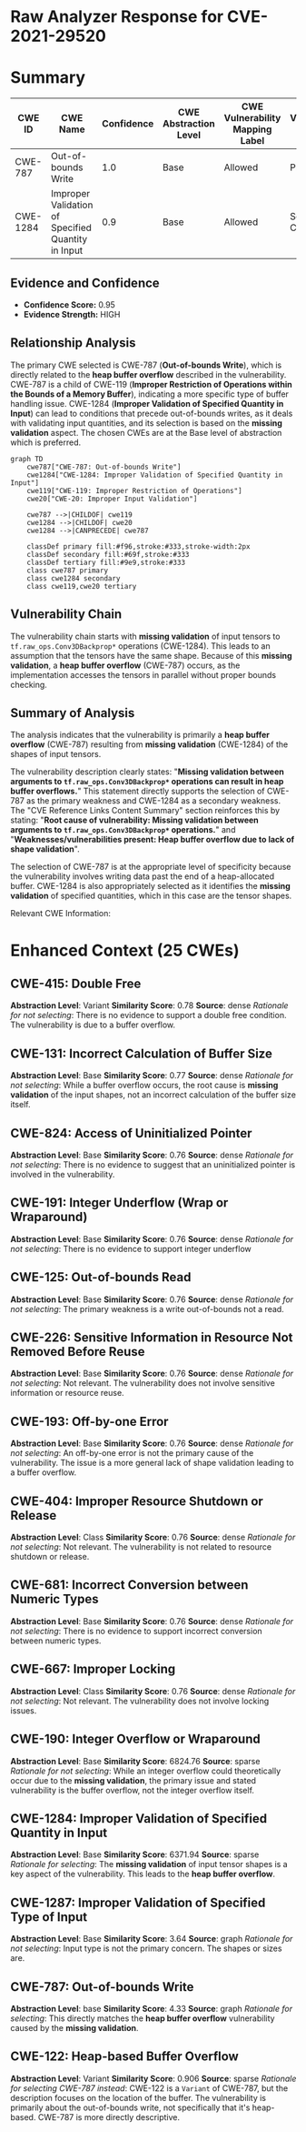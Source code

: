 # Raw Analyzer Response for CVE-2021-29520

# Summary
| CWE ID  | CWE Name  | Confidence | CWE Abstraction Level | CWE Vulnerability Mapping Label | CWE-Vulnerability Mapping Notes |
|---|---|---|---|---|---|
| CWE-787 | Out-of-bounds Write | 1.0 | Base | Allowed | Primary CWE |
| CWE-1284 | Improper Validation of Specified Quantity in Input | 0.9 | Base | Allowed | Secondary Candidate |

## Evidence and Confidence

*   **Confidence Score:** 0.95
*   **Evidence Strength:** HIGH

## Relationship Analysis
The primary CWE selected is CWE-787 (**Out-of-bounds Write**), which is directly related to the **heap buffer overflow** described in the vulnerability.  CWE-787 is a child of CWE-119 (**Improper Restriction of Operations within the Bounds of a Memory Buffer**), indicating a more specific type of buffer handling issue. CWE-1284 (**Improper Validation of Specified Quantity in Input**) can lead to conditions that precede out-of-bounds writes, as it deals with validating input quantities, and its selection is based on the **missing validation** aspect. The chosen CWEs are at the Base level of abstraction which is preferred.

```mermaid
graph TD
    cwe787["CWE-787: Out-of-bounds Write"]
    cwe1284["CWE-1284: Improper Validation of Specified Quantity in Input"]
    cwe119["CWE-119: Improper Restriction of Operations"]
    cwe20["CWE-20: Improper Input Validation"]

    cwe787 -->|CHILDOF| cwe119
    cwe1284 -->|CHILDOF| cwe20
    cwe1284 -->|CANPRECEDE| cwe787

    classDef primary fill:#f96,stroke:#333,stroke-width:2px
    classDef secondary fill:#69f,stroke:#333
    classDef tertiary fill:#9e9,stroke:#333
    class cwe787 primary
    class cwe1284 secondary
    class cwe119,cwe20 tertiary
```

## Vulnerability Chain
The vulnerability chain starts with **missing validation** of input tensors to `tf.raw_ops.Conv3DBackprop*` operations (CWE-1284).  This leads to an assumption that the tensors have the same shape. Because of this **missing validation**, a **heap buffer overflow** (CWE-787) occurs, as the implementation accesses the tensors in parallel without proper bounds checking.

## Summary of Analysis
The analysis indicates that the vulnerability is primarily a **heap buffer overflow** (CWE-787) resulting from **missing validation** (CWE-1284) of the shapes of input tensors.

The vulnerability description clearly states: "**Missing validation between arguments to `tf.raw_ops.Conv3DBackprop*` operations can result in heap buffer overflows.**" This statement directly supports the selection of CWE-787 as the primary weakness and CWE-1284 as a secondary weakness. The "CVE Reference Links Content Summary" section reinforces this by stating: "**Root cause of vulnerability: Missing validation between arguments to `tf.raw_ops.Conv3DBackprop*` operations.**" and "**Weaknesses/vulnerabilities present: Heap buffer overflow due to lack of shape validation**".

The selection of CWE-787 is at the appropriate level of specificity because the vulnerability involves writing data past the end of a heap-allocated buffer. CWE-1284 is also appropriately selected as it identifies the **missing validation** of specified quantities, which in this case are the tensor shapes.

Relevant CWE Information:

# Enhanced Context (25 CWEs)

## CWE-415: Double Free
**Abstraction Level**: Variant
**Similarity Score**: 0.78
**Source**: dense
*Rationale for not selecting*: There is no evidence to support a double free condition. The vulnerability is due to a buffer overflow.

## CWE-131: Incorrect Calculation of Buffer Size
**Abstraction Level**: Base
**Similarity Score**: 0.77
**Source**: dense
*Rationale for not selecting*: While a buffer overflow occurs, the root cause is **missing validation** of the input shapes, not an incorrect calculation of the buffer size itself.

## CWE-824: Access of Uninitialized Pointer
**Abstraction Level**: Base
**Similarity Score**: 0.76
**Source**: dense
*Rationale for not selecting*: There is no evidence to suggest that an uninitialized pointer is involved in the vulnerability.

## CWE-191: Integer Underflow (Wrap or Wraparound)
**Abstraction Level**: Base
**Similarity Score**: 0.76
**Source**: dense
*Rationale for not selecting*: There is no evidence to support integer underflow

## CWE-125: Out-of-bounds Read
**Abstraction Level**: Base
**Similarity Score**: 0.76
**Source**: dense
*Rationale for not selecting*: The primary weakness is a write out-of-bounds not a read.

## CWE-226: Sensitive Information in Resource Not Removed Before Reuse
**Abstraction Level**: Base
**Similarity Score**: 0.76
**Source**: dense
*Rationale for not selecting*: Not relevant. The vulnerability does not involve sensitive information or resource reuse.

## CWE-193: Off-by-one Error
**Abstraction Level**: Base
**Similarity Score**: 0.76
**Source**: dense
*Rationale for not selecting*: An off-by-one error is not the primary cause of the vulnerability. The issue is a more general lack of shape validation leading to a buffer overflow.

## CWE-404: Improper Resource Shutdown or Release
**Abstraction Level**: Class
**Similarity Score**: 0.76
**Source**: dense
*Rationale for not selecting*: Not relevant. The vulnerability is not related to resource shutdown or release.

## CWE-681: Incorrect Conversion between Numeric Types
**Abstraction Level**: Base
**Similarity Score**: 0.76
**Source**: dense
*Rationale for not selecting*: There is no evidence to support incorrect conversion between numeric types.

## CWE-667: Improper Locking
**Abstraction Level**: Class
**Similarity Score**: 0.76
**Source**: dense
*Rationale for not selecting*: Not relevant. The vulnerability does not involve locking issues.

## CWE-190: Integer Overflow or Wraparound
**Abstraction Level**: Base
**Similarity Score**: 6824.76
**Source**: sparse
*Rationale for not selecting*: While an integer overflow could theoretically occur due to the **missing validation**, the primary issue and stated vulnerability is the buffer overflow, not the integer overflow itself.

## CWE-1284: Improper Validation of Specified Quantity in Input
**Abstraction Level**: Base
**Similarity Score**: 6371.94
**Source**: sparse
*Rationale for selecting*: The **missing validation** of input tensor shapes is a key aspect of the vulnerability. This leads to the **heap buffer overflow**.

## CWE-1287: Improper Validation of Specified Type of Input
**Abstraction Level**: Base
**Similarity Score**: 3.64
**Source**: graph
*Rationale for not selecting*: Input type is not the primary concern. The shapes or sizes are.

## CWE-787: Out-of-bounds Write
**Abstraction Level**: base
**Similarity Score**: 4.33
**Source**: graph
*Rationale for selecting*: This directly matches the **heap buffer overflow** vulnerability caused by the **missing validation**.

## CWE-122: Heap-based Buffer Overflow
**Abstraction Level**: Variant
**Similarity Score**: 0.906
**Source**: sparse
*Rationale for selecting CWE-787 instead*:  CWE-122 is a `Variant` of CWE-787, but the description focuses on the location of the buffer.  The vulnerability is primarily about the out-of-bounds write, not specifically that it's heap-based.  CWE-787 is more directly descriptive.
